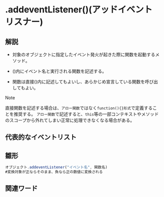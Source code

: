 # .addeventListener()(アッドイベントリスナー)  
## 解説  
* 対象のオブジェクトに指定したイベント発火が起きた際に関数を起動するメソッド。    
  
* ()内にイベント名と実行される関数を記述する。

* 関数は直接()内に記述してもよいし、あらかじめ宣言している関数を呼び出してもよい。
>[!NOTE]
>直接関数を記述する場合は、`アロー関数`ではなく`function(){}形式`で定義することを推奨する。
>`アロー関数`で記述すると、`this`等の一部コンテキストやメソッドのスコープから外れてしまい正常に処理できなくなる場合がある。  

## 代表的なイベントリスト  


## 雛形   
```js
オブジェクト.addeventListener("イベント名", 関数名)
#変換対象が正ならそのまま、負なら正の数値に変換される
```
## 関連ワード  
